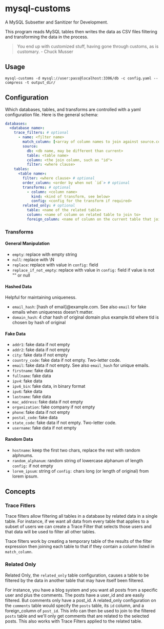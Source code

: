 mysql-customs
=============

A MySQL Subsetter and Sanitizer for Development.

This program reads MySQL tables then writes the data as CSV files filtering and transforming the data in the process. 

> You end up with customized stuff, having gone through customs, as is customary.
>      - Chuck Musser

Usage
-----

```
mysql-customs -d mysql://user:pass@localhost:3306/db -c config.yaml --compress -t output_dir/
```

Configuration
-------------

Which databases, tables, and transforms are controlled with a yaml configuration file. Here is the general schema:

```yaml
databases:
  <database name>:
    trace_filters: # optional
      - name: <filter name>
        match_column: [<array of column names to join against source.column, if the exist>]
        source:
          db: <db name, may be different than current>
          table: <table name>
          column: <the join column, such as "id">
          filter: <where clause>
    tables:
      <table name>:
        filter: <where clause> # optional
        order_column: <order by when not `id`> # optional
        transforms: # optional
          - column: <column name>
            kind: <kind of transform, see below>
            config: <config for the transform if required>
        related_only: # optional
          table: <name of the related table>
          column: <name of column on related table to join to>
          foreign_column: <name of column on the current table that joins to the related_only.column> 
```


### Transforms

#### General Manipulation

- `empty`: replace with empty string
- `null`: replace with \N
- `replace`: replace with value in `config:` field
- `replace_if_not_empty`: replace with value in `config:` field if value is not "" or null

#### Hashed Data

Helpful for maintaining uniqueness.

- `email_hash`: [hash of email]@example.com. See also `email` for fake emails when uniqueness doesn't matter.
- `domain_hash`: 4 char hash of original domain plus example.tld where tld is chosen by hash of original

#### Fake Data

- `addr1`: fake data if not empty
- `addr2`: fake data if not empty
- `city`: fake data if not empty
- `country_code`: fake data if not empty. Two-letter code.
- `email`: fake data if not empty. See also `email_hash` for unique emails.
- `firstname`: fake data
- `fullname`: fake data
- `ipv4`: fake data
- `ipv6_bin`: fake data, in binary format
- `ipv6`: fake data
- `lastname`: fake data
- `mac_address`: fake data if not empty
- `organization`: fake company if not empty
- `phone`: fake data if not empty
- `postal_code`: fake data
- `state_code`: fake data if not empty. Two-letter code.
- `username`: fake data if not empty

#### Random Data

- `hostname`: keep the first two chars, replace the rest with random alphnums.
- `random_alphanum`: random string of lowercase alphanum of length `config:` if not empty
- `lorem_ipsum`: string of `config:` chars long (or length of original) from lorem ipsum.


Concepts
--------

### Trace Fitlers

Trace filters allow filtering all tables in a database by related data in a
single table. For instance, if we want all data from every table that applies
to a subset of users we can create a Trace Filter that selects those users and
that data will be used to filter all other tables.

Trace filters work by creating a temporary table of the results of the filter
expression then joining each table to that if they contain a column listed in
`match_column`. 

### Related Only

Related Only, the `related_only` table configuration, causes a table to be
filtered by the data in another table that may have itself been filtered.

For instance, you have a blog system and you want all posts from a specific
user and plus the comments. The posts have a user_id and are easily filtered.
But comments only have a post_id. A related_only configuration on the
`comments` table would specify the `posts` table, its `id` column, and a
foreign_column of `post_id`. This info can then be used to join to the filtered
`posts` table and we'll only get comments that are related to the selected
posts. This also works with Trace Filters applied to the related table.
